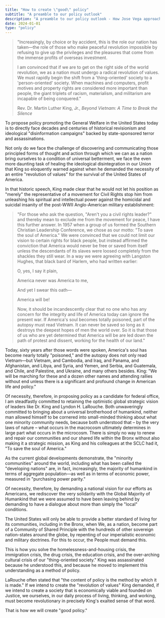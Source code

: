 ```yaml
---
title: "How to create \"good\" policy"
subtitle: "A preamble to our policy outlook"
description: "A preamble to our policy outlook - How Jose Vega approaches creating good policy for the Bronx and America."
date: 2024-01-01
type: "policy"
---
```


<blockquote class="blockquote text-center mb-5">
<p class="mb-3">"Increasingly, by choice or by accident, this is the role our nation has taken—the role of those who make peaceful revolution impossible by refusing to give up the privileges and the pleasures that come from the immense profits of overseas investment.</p>

<p class="mb-0">I am convinced that if we are to get on the right side of the world revolution, we as a nation must undergo a radical revolution of values. We must rapidly begin the shift from a 'thing-oriented' society to a 'person-oriented' society. When machines and computers, profit motives and property rights are considered more important than people, the giant triplets of racism, materialism, and militarism are incapable of being conquered."</p>
<footer class="blockquote-footer mt-3">Rev. Dr. Martin Luther King, Jr., <cite title="Beyond Vietnam: A Time to Break the Silence">Beyond Vietnam: A Time to Break the Silence</cite></footer>
</blockquote>

To propose policy promoting the General Welfare in the United States today is to directly face decades and centuries of historical revisionism and ideological "disinformation campaigns" backed by state-sponsored terror and assassinations.

Not only do we face the challenge of discovering and communicating those principled forms of thought and action through which we can as a nation bring ourselves to a condition of universal betterment, we face the even more daunting task of healing the ideological disintegration in our Union that King so eloquently warned against when he demanded the necessity of an entire "revolution of values" for the survival of the United States of America.

In that historic speech, King made clear that he would not let his position as "merely" the representative of a movement for Civil Rights stop him from unleashing his spiritual and intellectual power against the homicidal and suicidal insanity of the post-WWII Anglo-American military establishment:

<blockquote class="blockquote">
<p>"For those who ask the question, "Aren't you a civil rights leader?" and thereby mean to exclude me from the movement for peace, I have this further answer. In 1957 when a group of us formed the Southern Christian Leadership Conference, we chose as our motto: "To save the soul of America." We were convinced that we could not limit our vision to certain rights for black people, but instead affirmed the conviction that America would never be free or saved from itself unless the descendants of its slaves were loosed completely from the shackles they still wear. In a way we were agreeing with Langston Hughes, that black bard of Harlem, who had written earlier:</p>

<div class="text-center my-4">
<p class="fst-italic mb-1">O, yes, I say it plain,</p>
<p class="fst-italic mb-1">America never was America to me,</p>
<p class="fst-italic mb-1">And yet I swear this oath—</p>
<p class="fst-italic mb-3">America will be!</p>
</div>

<p>Now, it should be incandescently clear that no one who has any concern for the integrity and life of America today can ignore the present war. If America's soul becomes totally poisoned, part of the autopsy must read Vietnam. It can never be saved so long as it destroys the deepest hopes of men the world over. So it is that those of us who are yet determined that America will be are led down the path of protest and dissent, working for the health of our land."</p>
</blockquote>

Today, sixty years after those words were spoken, America's soul has become nearly totally "poisoned," and the autopsy does not only read Vietnam––but Vietnam, and Cambodia, and Iraq, and Panama, and Afghanistan, and Libya, and Syria, and Yemen, and Serbia, and Guatemala, and Chile, and Palestine, and Ukraine, and many others besides. King: "We will be marching for these and a dozen other names and attending rallies without end unless there is a significant and profound change in American life and policy."

Of necessity, therefore, in proposing policy as a candidate for federal office, I am steadfastly committed to retaining the optimistic global strategic vision of leaders like Dr. King and Lyndon H. LaRouche. Both unwaveringly committed to bringing about a universal brotherhood of humankind, neither man allowed himself to be cornered into small-minded thinking about what one minority community needs, because both understood that – by the very laws of nature – what occurs in the macrocosm ultimately determines in large part what occurs in the microcosm. There is simply no way to renew and repair our communities and our shared life within the Bronx without also making it a strategic mission, as King and his colleagues at the SCLC had it, "To save the soul of America."

As the current global developments demonstrate, the "minority communities" around the world, including what has been called the "developing nations" are, in fact, increasingly, the majority of humankind in terms of aggregate population––as well as in terms of economic power, measured in "purchasing power parity."

Of necessity, therefore, by demanding a national vision for our efforts as Americans, we rediscover the very solidarity with the Global Majority of Humankind that we were assumed to have been leaving behind by demanding to have a dialogue about more than simply the "local" conditions.

The United States will only be able to provide a better standard of living for its communities, including in the Bronx, when We, as a nation, become part of a Community of Shared Principle with the hundreds of other sovereign nation-states around the globe, by repenting of our imperialistic economic and military doctrines. For this to occur, the People must demand this.

This is how you solve the homelessness-and-housing crisis, the immigration crisis, the drug crisis, the education crisis, and the over-arching cultural crisis of our "thing-oriented society." King was assassinated because he understood this, and because he moved to implement this understanding as a method of policy.

LaRouche often stated that "the content of policy is the method by which it is made." If we intend to create the "revolution of values" King demanded, if we intend to create a society that is economically viable and founded on Justice, we ourselves, in our daily process of living, thinking, and working, must become revolutionary in precisely King's exalted sense of that word.

<p class="text-center font-weight-bold">That is how we will create "good policy."</p>
